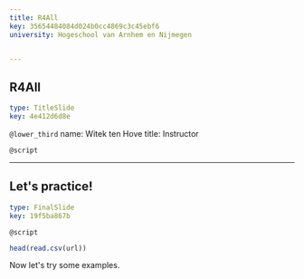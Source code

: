 ```yaml
---
title: R4All
key: 35654484084d024b0cc4869c3c45ebf6
university: Hogeschool van Arnhem en Nijmegen


---
```

## R4All

```yaml
type: TitleSlide
key: 4e412d6d8e
```

`@lower_third`
name: Witek ten Hove
title: Instructor

`@script`

---
## Let's practice!

```yaml
type: FinalSlide
key: 19f5ba867b
```

`@script`
```r
head(read.csv(url))
```

Now let's try some examples.

